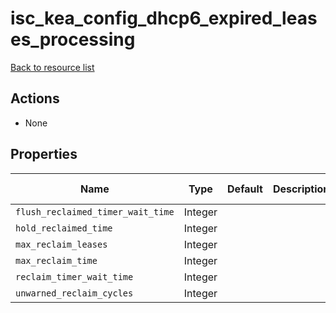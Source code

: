 # isc_kea_config_dhcp6_expired_leases_processing

[Back to resource list](../README.md#resources)

## Actions

- None

## Properties

| Name                              | Type    | Default | Description | Allowed Values |
| --------------------------------- | ------- | ------- | ----------- | -------------- |
| `flush_reclaimed_timer_wait_time` | Integer |         |             |                |
| `hold_reclaimed_time`             | Integer |         |             |                |
| `max_reclaim_leases`              | Integer |         |             |                |
| `max_reclaim_time`                | Integer |         |             |                |
| `reclaim_timer_wait_time`         | Integer |         |             |                |
| `unwarned_reclaim_cycles`         | Integer |         |             |                |

